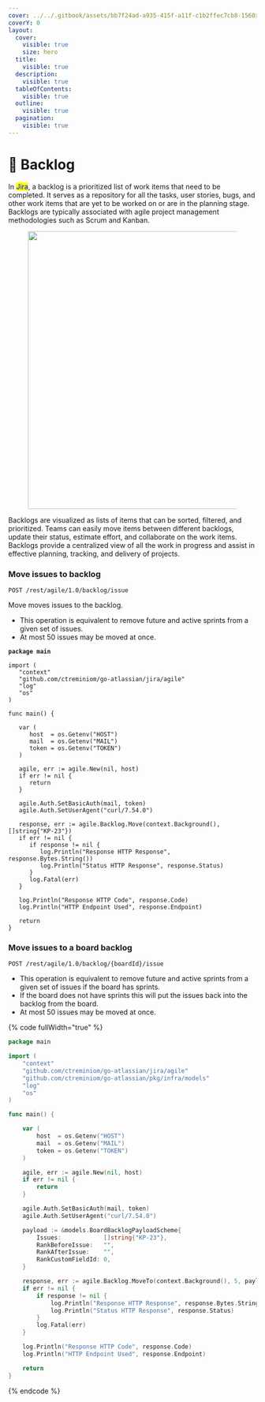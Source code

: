 ```yaml
---
cover: ../../.gitbook/assets/bb7f24ad-a935-415f-a11f-c1b2ffec7cb8-1560x760.jpeg
coverY: 0
layout:
  cover:
    visible: true
    size: hero
  title:
    visible: true
  description:
    visible: true
  tableOfContents:
    visible: true
  outline:
    visible: true
  pagination:
    visible: true
---
```


# 📃 Backlog

In <mark style="color:blue;">Jira</mark>, a backlog is a prioritized list of work items that need to be completed. It serves as a repository for all the tasks, user stories, bugs, and other work items that are yet to be worked on or are in the planning stage. Backlogs are typically associated with agile project management methodologies such as Scrum and Kanban.

<figure><img src="https://wac-cdn.atlassian.com/dam/jcr:6e0122d0-c7fe-4b32-bcfb-20b480780e51/AgileBacklogManyEpics.svg?cdnVersion=1004" alt="" width="563"><figcaption></figcaption></figure>

Backlogs are visualized as lists of items that can be sorted, filtered, and prioritized. Teams can easily move items between different backlogs, update their status, estimate effort, and collaborate on the work items. Backlogs provide a centralized view of all the work in progress and assist in effective planning, tracking, and delivery of projects.

### Move issues to backlog

`POST /rest/agile/1.0/backlog/issue`

Move moves issues to the backlog.

* This operation is equivalent to remove future and active sprints from a given set of issues.
* At most 50 issues may be moved at once.

<pre class="language-go" data-full-width="true"><code class="lang-go"><strong>package main
</strong>
import (
   "context"
   "github.com/ctreminiom/go-atlassian/jira/agile"
   "log"
   "os"
)

func main() {

   var (
      host  = os.Getenv("HOST")
      mail  = os.Getenv("MAIL")
      token = os.Getenv("TOKEN")
   )

   agile, err := agile.New(nil, host)
   if err != nil {
      return
   }

   agile.Auth.SetBasicAuth(mail, token)
   agile.Auth.SetUserAgent("curl/7.54.0")

   response, err := agile.Backlog.Move(context.Background(), []string{"KP-23"})
   if err != nil {
      if response != nil {
         log.Println("Response HTTP Response", response.Bytes.String())
         log.Println("Status HTTP Response", response.Status)
      }
      log.Fatal(err)
   }

   log.Println("Response HTTP Code", response.Code)
   log.Println("HTTP Endpoint Used", response.Endpoint)

   return
}
</code></pre>

### Move issues to a board backlog

`POST /rest/agile/1.0/backlog/{boardId}/issue`

* This operation is equivalent to remove future and active sprints from a given set of issues if the board has sprints.
* If the board does not have sprints this will put the issues back into the backlog from the board.
* At most 50 issues may be moved at once.

{% code fullWidth="true" %}
```go
package main

import (
	"context"
	"github.com/ctreminiom/go-atlassian/jira/agile"
	"github.com/ctreminiom/go-atlassian/pkg/infra/models"
	"log"
	"os"
)

func main() {

	var (
		host  = os.Getenv("HOST")
		mail  = os.Getenv("MAIL")
		token = os.Getenv("TOKEN")
	)

	agile, err := agile.New(nil, host)
	if err != nil {
		return
	}

	agile.Auth.SetBasicAuth(mail, token)
	agile.Auth.SetUserAgent("curl/7.54.0")

	payload := &models.BoardBacklogPayloadScheme{
		Issues:            []string{"KP-23"},
		RankBeforeIssue:   "",
		RankAfterIssue:    "",
		RankCustomFieldId: 0,
	}

	response, err := agile.Backlog.MoveTo(context.Background(), 5, payload)
	if err != nil {
		if response != nil {
			log.Println("Response HTTP Response", response.Bytes.String())
			log.Println("Status HTTP Response", response.Status)
		}
		log.Fatal(err)
	}

	log.Println("Response HTTP Code", response.Code)
	log.Println("HTTP Endpoint Used", response.Endpoint)

	return
}
```
{% endcode %}
